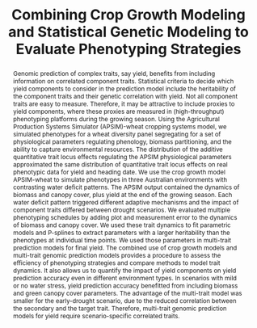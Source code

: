 ---
title: Combining Crop Growth Modeling and Statistical Genetic Modeling to Evaluate Phenotyping Strategies
authors: 
 - Daniela Bustos-Korts
 - Martin P. Boer
 - Marcos Malosetti
 - Scott Chapman
 - Karine Chenu
 - bangyou-zheng
 - Fred A. van Eeuwijk
 
publishDate: "2019-11-27"
doi: 10.3389/fpls.2019.01491
image_preview: ""
math: false
publication_types: ["2"]
publication: Frontiers in Plant Science
publication_short: ""
featured: true

tags: 
 - apsim
 - model
 - HTP

links:
url_pdf: https://www.frontiersin.org/articles/10.3389/fpls.2019.01491/full


abstract: Genomic prediction of complex traits, say yield, benefits from including information on correlated component traits. Statistical criteria to decide which yield components to consider in the prediction model include the heritability of the component traits and their genetic correlation with yield. Not all component traits are easy to measure. Therefore, it may be attractive to include proxies to yield components, where these proxies are measured in (high-throughput) phenotyping platforms during the growing season. Using the Agricultural Production Systems Simulator (APSIM)-wheat cropping systems model, we simulated phenotypes for a wheat diversity panel segregating for a set of physiological parameters regulating phenology, biomass partitioning, and the ability to capture environmental resources. The distribution of the additive quantitative trait locus effects regulating the APSIM physiological parameters approximated the same distribution of quantitative trait locus effects on real phenotypic data for yield and heading date. We use the crop growth model APSIM-wheat to simulate phenotypes in three Australian environments with contrasting water deficit patterns. The APSIM output contained the dynamics of biomass and canopy cover, plus yield at the end of the growing season. Each water deficit pattern triggered different adaptive mechanisms and the impact of component traits differed between drought scenarios. We evaluated multiple phenotyping schedules by adding plot and measurement error to the dynamics of biomass and canopy cover. We used these trait dynamics to fit parametric models and P-splines to extract parameters with a larger heritability than the phenotypes at individual time points. We used those parameters in multi-trait prediction models for final yield. The combined use of crop growth models and multi-trait genomic prediction models provides a procedure to assess the efficiency of phenotyping strategies and compare methods to model trait dynamics. It also allows us to quantify the impact of yield components on yield prediction accuracy even in different environment types. In scenarios with mild or no water stress, yield prediction accuracy benefitted from including biomass and green canopy cover parameters. The advantage of the multi-trait model was smaller for the early-drought scenario, due to the reduced correlation between the secondary and the target trait. Therefore, multi-trait genomic prediction models for yield require scenario-specific correlated traits.

---